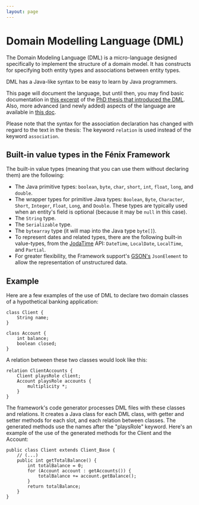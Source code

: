 ```yaml
---
layout: page
---
```


# Domain Modelling Language (DML)

The Domain Modeling Language (DML) is a micro-language designed specifically
to implement the structure of a domain model. It has constructs for specifying
both entity types and associations between entity types.

DML has a Java-like syntax to be easy to learn by Java programmers.

This page will document the language, but until then, you may find basic
documentation in [this excerpt][cachopo-phd-dml] of the
[PhD thesis that introduced the DML][cachopo-phd].  Also, more advanced (and
newly added) aspects of the language are available in
[this doc][dml-reference].

Please note that the syntax for the association declaration has changed with
regard to the text in the thesis: The keyword `relation` is used instead of
the keyword `association`.

## Built-in value types in the Fénix Framework

The built-in value types (meaning that you can use them without declaring
them) are the following:

  * The Java primitive types: `boolean`, `byte`, `char`, `short`, `int`,
    `float`, `long`, and `double`.
  * The wrapper types for primitive Java types: `Boolean`, `Byte`,
    `Character`, `Short`, `Integer`, `Float`, `Long`, and `Double`. These
    types are typically used when an entity's field is optional (because it
    may be `null` in this case).
  * The `String` type.
  * The `Serializable` type.
  * The `bytearray` type (it will map into the Java type `byte[]`).
  * To represent dates and related types, there are the following built-in
    value-types, from the [JodaTime](http://joda-time.sourceforge.net/) API:
    `DateTime`, `LocalDate`, `LocalTime`, and `Partial`.
  * For greater flexibility, the Framework support's [GSON's](https://code.google.com/p/google-gson/) 
    `JsonElement` to allow the representation of unstructured data.

## Example

Here are a few examples of the use of DML to declare two domain classes of a hypothetical banking application:

    class Client {
        String name;
    }

    class Account {
        int balance;
        boolean closed;
    }

A relation between these two classes would look like this:

    relation ClientAccounts {
        Client playsRole client;
        Account playsRole accounts {
            multiplicity *;
        }
    }

The framework's code generator processes DML files with these classes and relations.
It creates a Java class for each DML class, with getter and setter methods for each slot, and each relation between classes.
The generated methods use the names after the "playsRole" keyword.
Here's an example of the use of the generated methods for the Client and the Account:

    public class Client extends Client_Base {
        // (...)
        public int getTotalBalance() {
            int totalBalance = 0;
            for (Account account : getAccounts()) {
                totalBalance += account.getBalance();
            }
            return totalBalance;
        }
    }



[cachopo-phd-dml]: https://github.com/fenix-framework/fenix-framework/blob/master/docs/dml-doc.pdf?raw=true
[cachopo-phd]: https://dspace.ist.utl.pt/bitstream/2295/132008/2/cachopo-phd.pdf
[dml-reference]: https://github.com/fenix-framework/fenix-framework/blob/master/docs/dml-reference.md

